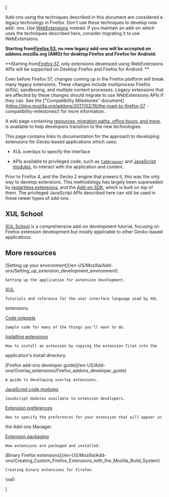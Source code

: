 [

Add-ons using the techniques described in this document are considered a
legacy technology in Firefox. Don't use these techniques to develop new add-
ons. Use [WebExtensions](/en-US/Add-ons/WebExtensions) instead. If you
maintain an add-on which uses the techniques described here, consider
migrating it to use WebExtensions.

 **Starting from[Firefox 53](https://wiki.mozilla.org/RapidRelease/Calendar),
no new legacy add-ons will be accepted on addons.mozilla.org (AMO) for desktop
Firefox and Firefox for Android.**

 **Starting from[Firefox 57](https://wiki.mozilla.org/RapidRelease/Calendar),
only extensions developed using WebExtensions APIs will be supported on
Desktop Firefox and Firefox for Android. **

Even before Firefox 57, changes coming up in the Firefox platform will break
many legacy extensions. These changes include multiprocess Firefox (e10s),
sandboxing, and multiple content processes. Legacy extensions that are
affected by these changes should migrate to use WebExtensions APIs if they
can. See the ["Compatibility Milestones"
document](https://blog.mozilla.org/addons/2017/02/16/the-road-to-firefox-57
-compatibility-milestones/) for more information.

A wiki page containing [resources, migration paths, office hours, and
more](https://wiki.mozilla.org/Add-ons/developer/communication), is available
to help developers transition to the new technologies.



This page contains links to documentation for the approach to developing
extensions for Gecko-based applications which uses:





  * XUL overlays to specify the interface


  * APIs available to privileged code, such as [`tabbrowser`](/en-US/docs/XUL/tabbrowser) and [JavaScript modules](/en-US/docs/Mozilla/JavaScript_code_modules), to interact with the application and content.




Prior to Firefox 4, and the Gecko 2 engine that powers it, this was the only
way to develop extensions. This methodology has largely been superseded by
[restartless extensions](/en-US/docs/Extensions/Bootstrapped_extensions), and
the [Add-on SDK](/en-US/Add-ons/SDK), which is built on top of them. The
privileged JavaScript APIs described here can still be used in these newer
types of add-ons.



## XUL School



[XUL School](/en-US/Add-ons/Overlay_Extensions/XUL_School) is a comprehensive
add-on development tutorial, focusing on Firefox extension development but
mostly applicable to other Gecko-based applications.



## More resources







[Setting up your environment](/en-US/Mozilla/Add-
ons/Setting_up_extension_development_environment)

    Setting up the application for extension development.

[XUL](/en-US/docs/XUL)

    Tutorials and reference for the user interface language used by XUL
extensions.

[Code snippets](/en-US/Mozilla/Add-ons/Code_snippets)

    Sample code for many of the things you'll want to do.

[Installing extensions](/en-US/Mozilla/Add-ons/Installing_extensions)

    How to install an extension by copying the extension files into the
application's install directory.

[Firefox add-ons developer guide](/en-US/Add-
ons/Overlay_extensions/Firefox_addons_developer_guide)

    A guide to developing overlay extensions.







[JavaScript code modules](/en-US/docs/Mozilla/JavaScript_code_modules)

    JavaScript modules available to extension developers.

[Extension preferences](/en-US/Mozilla/Add-ons/Inline_Options)

    How to specify the preferences for your extension that will appear in
the Add-ons Manager.

[Extension packaging](/en-US/Mozilla/Add-ons/Extension_Packaging)

    How extensions are packaged and installed.

[Binary Firefox extensions](/en-US/Mozilla/Add-
ons/Creating_Custom_Firefox_Extensions_with_the_Mozilla_Build_System)

    Creating binary extensions for Firefox.







\xa0

]

